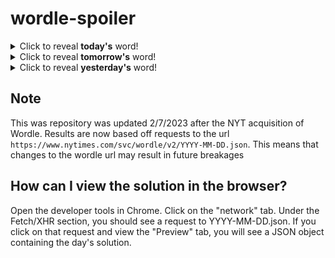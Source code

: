 # wordle-spoiler

<details>
  <summary>Click to reveal <b>today's</b> word!</summary>
  <br>
  <b> scowl </b>
</details>

<details>
  <summary>Click to reveal <b>tomorrow's</b> word!</summary>
  <br>
  <b> hefty </b>
</details>

<details>
  <summary>Click to reveal <b>yesterday's</b> word!</summary>
  <br>
  <b> boast </b>
</details>

## Note
This was repository was updated 2/7/2023 after the NYT acquisition of Wordle. Results are now based off requests to the url `https://www.nytimes.com/svc/wordle/v2/YYYY-MM-DD.json`. This means that changes to the wordle url may result in future breakages

## How can I view the solution in the browser?
Open the developer tools in Chrome. Click on the "network" tab. Under the Fetch/XHR section, you should see a request to YYYY-MM-DD.json. If you click on that request and view the "Preview" tab, you will see a JSON object containing the day's solution.